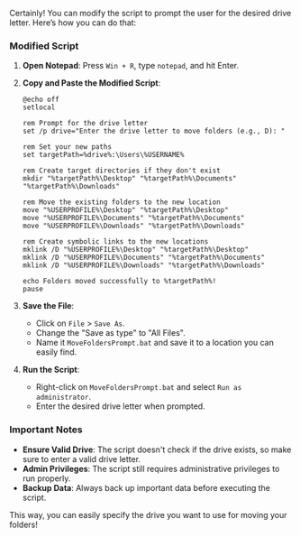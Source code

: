 
Certainly! You can modify the script to prompt the user for the desired drive letter. Here’s how you can do that:

### Modified Script

1. **Open Notepad**: Press `Win + R`, type `notepad`, and hit Enter.

2. **Copy and Paste the Modified Script**:

    ```batch
    @echo off
    setlocal

    rem Prompt for the drive letter
    set /p drive="Enter the drive letter to move folders (e.g., D): "

    rem Set your new paths
    set targetPath=%drive%:\Users\%USERNAME%

    rem Create target directories if they don't exist
    mkdir "%targetPath%\Desktop" "%targetPath%\Documents" "%targetPath%\Downloads"

    rem Move the existing folders to the new location
    move "%USERPROFILE%\Desktop" "%targetPath%\Desktop"
    move "%USERPROFILE%\Documents" "%targetPath%\Documents"
    move "%USERPROFILE%\Downloads" "%targetPath%\Downloads"

    rem Create symbolic links to the new locations
    mklink /D "%USERPROFILE%\Desktop" "%targetPath%\Desktop"
    mklink /D "%USERPROFILE%\Documents" "%targetPath%\Documents"
    mklink /D "%USERPROFILE%\Downloads" "%targetPath%\Downloads"

    echo Folders moved successfully to %targetPath%!
    pause
    ```

3. **Save the File**:
   - Click on `File` > `Save As`.
   - Change the "Save as type" to "All Files".
   - Name it `MoveFoldersPrompt.bat` and save it to a location you can easily find.

4. **Run the Script**:
   - Right-click on `MoveFoldersPrompt.bat` and select `Run as administrator`.
   - Enter the desired drive letter when prompted.

### Important Notes
- **Ensure Valid Drive**: The script doesn't check if the drive exists, so make sure to enter a valid drive letter.
- **Admin Privileges**: The script still requires administrative privileges to run properly.
- **Backup Data**: Always back up important data before executing the script.

This way, you can easily specify the drive you want to use for moving your folders!
